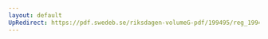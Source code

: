 ```yaml
---
layout: default
UpRedirect: https://pdf.swedeb.se/riksdagen-volumeG-pdf/199495/reg_199495/reg_199495_0416.pdf
---
```


